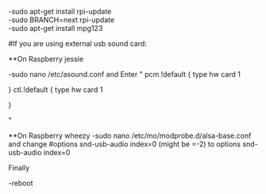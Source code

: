 -sudo apt-get install rpi-update</br>
-sudo BRANCH=next rpi-update</br>
-sudo apt-get install mpg123


#If you are using external usb sound card:


**On Raspberry jessie


-sudo nano /etc/asound.conf
and Enter 
"
pcm.!default {
type hw card 1

}
ctl.!default {
type hw card 1

}


"


**On Raspberry wheezy
-sudo nano /etc/mo/modprobe.d/alsa-base.conf
and change 
   #options snd-usb-audio index=0    (might be =-2)
  to  options snd-usb-audio index=0 



Finally

-reboot
